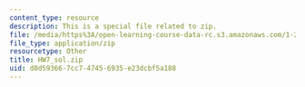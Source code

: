 ```yaml
---
content_type: resource
description: This is a special file related to zip.
file: /media/https%3A/open-learning-course-data-rc.s3.amazonaws.com/1-264j-database-internet-and-systems-integration-technologies-fall-2013/d0d593667cc747456935e23dcbf5a188_HW7_sol.zip
file_type: application/zip
resourcetype: Other
title: HW7_sol.zip
uid: d0d59366-7cc7-4745-6935-e23dcbf5a188
---
```

